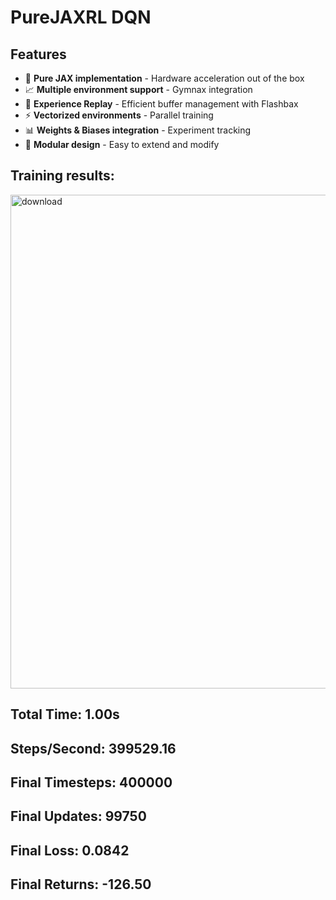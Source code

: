 # PureJAXRL DQN

## Features

- 🚀 **Pure JAX implementation** - Hardware acceleration out of the box
- 📈 **Multiple environment support** - Gymnax integration
- 🧠 **Experience Replay** - Efficient buffer management with Flashbax
- ⚡ **Vectorized environments** - Parallel training
- 📊 **Weights & Biases integration** - Experiment tracking
- 🎯 **Modular design** - Easy to extend and modify


## Training results:

<img width="1186" height="790" alt="download" src="https://github.com/user-attachments/assets/a30247cd-3e8c-4afc-b107-c33ccb758fff" />


## Total Time: 1.00s 
## Steps/Second: 399529.16
## Final Timesteps: 400000
## Final Updates: 99750
## Final Loss: 0.0842
## Final Returns: -126.50

